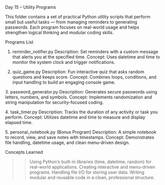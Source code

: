 Day 15 – Utility Programs

This folder contains a set of practical Python utility scripts that perform small but useful tasks — from managing reminders to generating passwords. Each program focuses on real-world usage and helps strengthen logical thinking and modular coding skills.

Programs List

1. reminder_notifier.py
Description: Set reminders with a custom message that alerts you at the specified time.
Concept: Uses datetime and time to monitor the system clock and trigger notifications.

2. quiz_game.py
Description: Fun interactive quiz that asks random questions and keeps score.
Concept: Combines loops, conditions, and input handling to build an engaging console game.

3️. password_generator.py
Description: Generates secure passwords using letters, numbers, and symbols.
Concept: Implements randomization and string manipulation for security-focused coding.

4️. task_timer.py
Description: Tracks the duration of any activity or task you perform.
Concept: Utilizes datetime and time to measure and display elapsed time.

5️. personal_notebook.py (Bonus Program)
Description: A simple notebook to record, view, and save notes with timestamps.
Concept: Demonstrates file handling, datetime usage, and clean menu-driven design.


Concepts Learned

>> Using Python’s built-in libraries (time, datetime, random) for real-world applications.
>> Creating interactive and menu-driven programs.
>> Handling file I/O for storing user data.
>> Writing modular and reusable code in a clean, professional structure.
